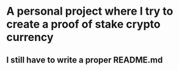 # A personal project where I try to create a proof of stake crypto currency

## I still have to write a proper README.md
